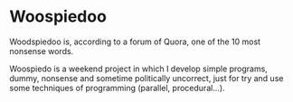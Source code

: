 # Woospiedoo

Woodspiedoo is, according to a forum of Quora, one of the 10 most nonsense words.


Woospiedo is a weekend project in which I develop simple programs, dummy, nonsense and sometime politically uncorrect, just for try and use some techniques of programming (parallel, procedural...).

